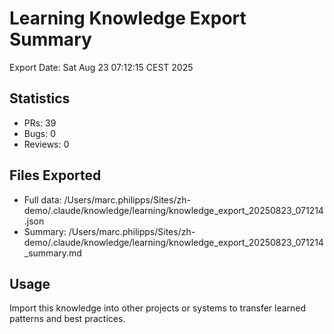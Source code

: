 # Learning Knowledge Export Summary

Export Date: Sat Aug 23 07:12:15 CEST 2025

## Statistics
- PRs:       39
- Bugs:        0  
- Reviews:        0

## Files Exported
- Full data: /Users/marc.philipps/Sites/zh-demo/.claude/knowledge/learning/knowledge_export_20250823_071214.json
- Summary: /Users/marc.philipps/Sites/zh-demo/.claude/knowledge/learning/knowledge_export_20250823_071214_summary.md

## Usage
Import this knowledge into other projects or systems to transfer learned patterns and best practices.
